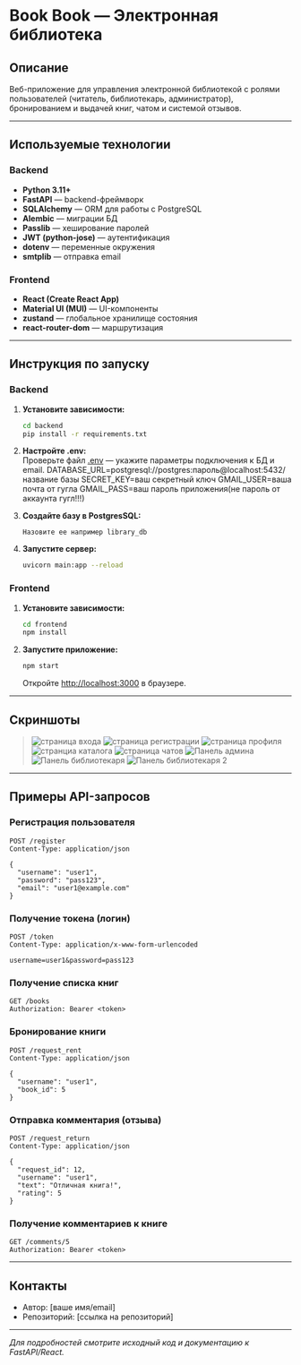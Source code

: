 # Book Book — Электронная библиотека

## Описание

Веб-приложение для управления электронной библиотекой с ролями пользователей (читатель, библиотекарь, администратор), бронированием и выдачей книг, чатом и системой отзывов.

---

## Используемые технологии

### Backend
- **Python 3.11+**
- **FastAPI** — backend-фреймворк
- **SQLAlchemy** — ORM для работы с PostgreSQL
- **Alembic** — миграции БД
- **Passlib** — хеширование паролей
- **JWT (python-jose)** — аутентификация
- **dotenv** — переменные окружения
- **smtplib** — отправка email

### Frontend
- **React (Create React App)**
- **Material UI (MUI)** — UI-компоненты
- **zustand** — глобальное хранилище состояния
- **react-router-dom** — маршрутизация

---

## Инструкция по запуску

### Backend

1. **Установите зависимости:**
    ```sh
    cd backend
    pip install -r requirements.txt
    ```

2. **Настройте .env:**  
    Проверьте файл [.env](backend/.env) — укажите параметры подключения к БД и email.
    DATABASE_URL=postgresql://postgres:пароль@localhost:5432/название базы
    SECRET_KEY=ваш секретный ключ
    GMAIL_USER=ваша почта от гугла
    GMAIL_PASS=ваш пароль приложения(не пароль от аккаунта гугл!!!)

3. **Создайте базу в PostgresSQL:**
    ```
    Назовите ее например library_db
    ```

4. **Запустите сервер:**
    ```sh
    uvicorn main:app --reload
    ```

### Frontend

1. **Установите зависимости:**
    ```sh
    cd frontend
    npm install
    ```

2. **Запустите приложение:**
    ```sh
    npm start
    ```
    Откройте [http://localhost:3000](http://localhost:3000) в браузере.

---

## Скриншоты

> ![страница входа](screenshots/1.png)
> ![страница регистрации](screenshots/2.png)
> ![страница профиля](screenshots/3.png)
> ![странциа каталога](screenshots/4.png)
> ![страница чатов](screenshots/5.png)
> ![Панель админа](screenshots/6.png)
> ![Панель библиотекаря](screenshots/7.png)
> ![Панель библиотекаря 2](screenshots/8.png)

---

## Примеры API-запросов

### Регистрация пользователя

```http
POST /register
Content-Type: application/json

{
  "username": "user1",
  "password": "pass123",
  "email": "user1@example.com"
}
```

### Получение токена (логин)

```http
POST /token
Content-Type: application/x-www-form-urlencoded

username=user1&password=pass123
```

### Получение списка книг

```http
GET /books
Authorization: Bearer <token>
```

### Бронирование книги

```http
POST /request_rent
Content-Type: application/json

{
  "username": "user1",
  "book_id": 5
}
```

### Отправка комментария (отзыва)

```http
POST /request_return
Content-Type: application/json

{
  "request_id": 12,
  "username": "user1",
  "text": "Отличная книга!",
  "rating": 5
}
```

### Получение комментариев к книге

```http
GET /comments/5
Authorization: Bearer <token>
```

---

## Контакты

- Автор: [ваше имя/email]
- Репозиторий: [ссылка на репозиторий]

---

_Для подробностей смотрите исходный код и документацию к FastAPI/React._